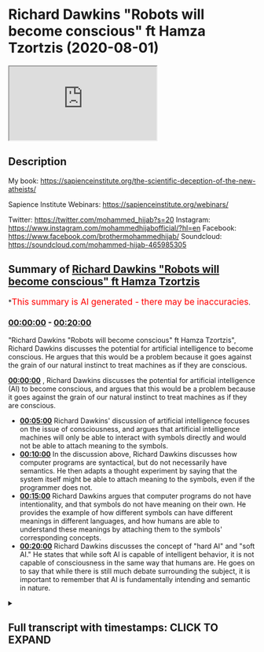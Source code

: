 # Richard Dawkins "Robots will become conscious" ft Hamza Tzortzis (2020-08-01)

<iframe loading='lazy' src='https://www.youtube.com/embed/aUm0o0Cu5qg'></iframe>

## Description

My book: https://sapienceinstitute.org/the-scientific-deception-of-the-new-atheists/

Sapience Institute Webinars: https://sapienceinstitute.org/webinars/

Twitter: https://twitter.com/mohammed_hijab?s=20
Instagram: https://www.instagram.com/mohammedhijabofficial/?hl=en
Facebook: https://www.facebook.com/brothermohammedhijab/
Soundcloud: https://soundcloud.com/mohammed-hijab-465985305

## Summary of [Richard Dawkins "Robots will become conscious" ft Hamza Tzortzis](https://www.youtube.com/watch?v=aUm0o0Cu5qg)


*<span style="color:red; font-size:125%">This summary is AI generated - there may be inaccuracies</span>.

### [00:00:00](https://www.youtube.com/watch?v=aUm0o0Cu5qg&t=0) - [00:20:00](https://www.youtube.com/watch?v=aUm0o0Cu5qg&t=1200)

"Richard Dawkins "Robots will become conscious" ft Hamza Tzortzis", Richard Dawkins discusses the potential for artificial intelligence to become conscious. He argues that this would be a problem because it goes against the grain of our natural instinct to treat machines as if they are conscious.

**[00:00:00](https://www.youtube.com/watch?v=aUm0o0Cu5qg&t=0)** , Richard Dawkins discusses the potential for artificial intelligence (AI) to become conscious, and argues that this would be a problem because it goes against the grain of our natural instinct to treat machines as if they are conscious.
* **[00:05:00](https://www.youtube.com/watch?v=aUm0o0Cu5qg&t=300)** Richard Dawkins' discussion of artificial intelligence focuses on the issue of consciousness, and argues that artificial intelligence machines will only be able to interact with symbols directly and would not be able to attach meaning to the symbols.
* **[00:10:00](https://www.youtube.com/watch?v=aUm0o0Cu5qg&t=600)** In the discussion above, Richard Dawkins discusses how computer programs are syntactical, but do not necessarily have semantics. He then adapts a thought experiment by saying that the system itself might be able to attach meaning to the symbols, even if the programmer does not.
* **[00:15:00](https://www.youtube.com/watch?v=aUm0o0Cu5qg&t=900)**  Richard Dawkins argues that computer programs do not have intentionality, and that symbols do not have meaning on their own. He provides the example of how different symbols can have different meanings in different languages, and how humans are able to understand these meanings by attaching them to the symbols' corresponding concepts.
* **[00:20:00](https://www.youtube.com/watch?v=aUm0o0Cu5qg&t=1200)**  Richard Dawkins discusses the concept of "hard AI" and "soft AI." He states that while soft AI is capable of intelligent behavior, it is not capable of consciousness in the same way that humans are. He goes on to say that while there is still much debate surrounding the subject, it is important to remember that AI is fundamentally intending and semantic in nature.

<details><summary><h2>Full transcript with timestamps: CLICK TO EXPAND</h2></summary>

[0:00:00](https://youtu.be/aUm0o0Cu5qg?t=0) [Music]  
[0:00:08](https://youtu.be/aUm0o0Cu5qg?t=8) how are you guys doing  
[0:00:09](https://youtu.be/aUm0o0Cu5qg?t=9) i'm joined with the esteem  
[0:00:11](https://youtu.be/aUm0o0Cu5qg?t=11) [Laughter]  
[0:00:13](https://youtu.be/aUm0o0Cu5qg?t=13) with the real man with the champ  
[0:00:17](https://youtu.be/aUm0o0Cu5qg?t=17) with the heavyweight champion  
[0:00:23](https://youtu.be/aUm0o0Cu5qg?t=23) what are you talking about yeah too much  
[0:00:25](https://youtu.be/aUm0o0Cu5qg?t=25) tea  
[0:00:26](https://youtu.be/aUm0o0Cu5qg?t=26) too much chili yeah yeah yeah but he  
[0:00:28](https://youtu.be/aUm0o0Cu5qg?t=28) couldn't be here today  
[0:00:31](https://youtu.be/aUm0o0Cu5qg?t=31) [Laughter]  
[0:00:35](https://youtu.be/aUm0o0Cu5qg?t=35) how are you joking man  
[0:00:38](https://youtu.be/aUm0o0Cu5qg?t=38) how are you doing okay well good good to  
[0:00:39](https://youtu.be/aUm0o0Cu5qg?t=39) hear from you good to see you  
[0:00:41](https://youtu.be/aUm0o0Cu5qg?t=41) well we're coming back to the new  
[0:00:42](https://youtu.be/aUm0o0Cu5qg?t=42) atheists you delivered to one of them  
[0:00:44](https://youtu.be/aUm0o0Cu5qg?t=44) maybe seven years ago  
[0:00:46](https://youtu.be/aUm0o0Cu5qg?t=46) um a pretty good spanking  
[0:00:49](https://youtu.be/aUm0o0Cu5qg?t=49) [Laughter]  
[0:00:51](https://youtu.be/aUm0o0Cu5qg?t=51) yeah leo what's his name again leon  
[0:00:53](https://youtu.be/aUm0o0Cu5qg?t=53) krauss what's his first name  
[0:00:55](https://youtu.be/aUm0o0Cu5qg?t=55) i forget lawrence krauss  
[0:00:59](https://youtu.be/aUm0o0Cu5qg?t=59) how do you feel about that debate  
[0:01:03](https://youtu.be/aUm0o0Cu5qg?t=63) you know  
[0:01:04](https://youtu.be/aUm0o0Cu5qg?t=64) [Laughter]  
[0:01:08](https://youtu.be/aUm0o0Cu5qg?t=68) it was good given the circumstances and  
[0:01:11](https://youtu.be/aUm0o0Cu5qg?t=71) my learning at that time  
[0:01:13](https://youtu.be/aUm0o0Cu5qg?t=73) given the circumstances and the learning  
[0:01:16](https://youtu.be/aUm0o0Cu5qg?t=76) my pathway of development at that time  
[0:01:20](https://youtu.be/aUm0o0Cu5qg?t=80) obviously there's many things i think i  
[0:01:22](https://youtu.be/aUm0o0Cu5qg?t=82) could have said that was  
[0:01:25](https://youtu.be/aUm0o0Cu5qg?t=85) more articulate it was better  
[0:01:28](https://youtu.be/aUm0o0Cu5qg?t=88) in terms of the way the audience would  
[0:01:29](https://youtu.be/aUm0o0Cu5qg?t=89) understand it and to  
[0:01:31](https://youtu.be/aUm0o0Cu5qg?t=91) really portray that islam is true and  
[0:01:34](https://youtu.be/aUm0o0Cu5qg?t=94) that atheism is false  
[0:01:36](https://youtu.be/aUm0o0Cu5qg?t=96) but generally speaking i think it was a  
[0:01:37](https://youtu.be/aUm0o0Cu5qg?t=97) very very positive debate  
[0:01:40](https://youtu.be/aUm0o0Cu5qg?t=100) on on balance but i'm going to do a  
[0:01:42](https://youtu.be/aUm0o0Cu5qg?t=102) video in sha allah with  
[0:01:44](https://youtu.be/aUm0o0Cu5qg?t=104) our beloved brother zeshan smile to  
[0:01:47](https://youtu.be/aUm0o0Cu5qg?t=107) jannah on  
[0:01:48](https://youtu.be/aUm0o0Cu5qg?t=108) seven years on from the debate and we're  
[0:01:51](https://youtu.be/aUm0o0Cu5qg?t=111) gonna  
[0:01:52](https://youtu.be/aUm0o0Cu5qg?t=112) do a bit of an assessment and analysis  
[0:01:53](https://youtu.be/aUm0o0Cu5qg?t=113) of it i think that probably was the most  
[0:01:55](https://youtu.be/aUm0o0Cu5qg?t=115) uh popular atheist muslim debate in the  
[0:01:58](https://youtu.be/aUm0o0Cu5qg?t=118) last  
[0:01:59](https://youtu.be/aUm0o0Cu5qg?t=119) 30 50 years that i know i think it still  
[0:02:01](https://youtu.be/aUm0o0Cu5qg?t=121) is from a numbers point of view  
[0:02:03](https://youtu.be/aUm0o0Cu5qg?t=123) oh there's no doubt about that so it  
[0:02:04](https://youtu.be/aUm0o0Cu5qg?t=124) would be good to get your insight on  
[0:02:05](https://youtu.be/aUm0o0Cu5qg?t=125) that absolutely but talking about famous  
[0:02:07](https://youtu.be/aUm0o0Cu5qg?t=127) atheists  
[0:02:08](https://youtu.be/aUm0o0Cu5qg?t=128) we wanted to speak about something that  
[0:02:10](https://youtu.be/aUm0o0Cu5qg?t=130) richard dawkins has been coming out  
[0:02:12](https://youtu.be/aUm0o0Cu5qg?t=132) with his dear tai that he comes out with  
[0:02:14](https://youtu.be/aUm0o0Cu5qg?t=134) you know he's got a title  
[0:02:17](https://youtu.be/aUm0o0Cu5qg?t=137) um and speaking about which is ai  
[0:02:19](https://youtu.be/aUm0o0Cu5qg?t=139) artificial intelligence let's just watch  
[0:02:21](https://youtu.be/aUm0o0Cu5qg?t=141) quickly some of the stuff that he said  
[0:02:22](https://youtu.be/aUm0o0Cu5qg?t=142) about  
[0:02:23](https://youtu.be/aUm0o0Cu5qg?t=143) a.i and giving ai robots  
[0:02:26](https://youtu.be/aUm0o0Cu5qg?t=146) rights and then we can comment on that  
[0:02:29](https://youtu.be/aUm0o0Cu5qg?t=149) we reach a profound philosophical  
[0:02:32](https://youtu.be/aUm0o0Cu5qg?t=152) difficulty  
[0:02:34](https://youtu.be/aUm0o0Cu5qg?t=154) i am a philosophical naturalist uh i am  
[0:02:37](https://youtu.be/aUm0o0Cu5qg?t=157) committed to the view  
[0:02:39](https://youtu.be/aUm0o0Cu5qg?t=159) that there is nothing in our brains that  
[0:02:42](https://youtu.be/aUm0o0Cu5qg?t=162) violates the laws of physics there's  
[0:02:43](https://youtu.be/aUm0o0Cu5qg?t=163) nothing that could not in principle  
[0:02:46](https://youtu.be/aUm0o0Cu5qg?t=166) be reproduced in technology it hasn't  
[0:02:49](https://youtu.be/aUm0o0Cu5qg?t=169) been done yet we're probably quite a  
[0:02:50](https://youtu.be/aUm0o0Cu5qg?t=170) long way away from it  
[0:02:52](https://youtu.be/aUm0o0Cu5qg?t=172) but i see no reason why in future we  
[0:02:54](https://youtu.be/aUm0o0Cu5qg?t=174) shouldn't reach the point  
[0:02:55](https://youtu.be/aUm0o0Cu5qg?t=175) where a a human-made robot  
[0:02:59](https://youtu.be/aUm0o0Cu5qg?t=179) is capable of consciousness  
[0:03:02](https://youtu.be/aUm0o0Cu5qg?t=182) and of feeling pain this is profoundly  
[0:03:05](https://youtu.be/aUm0o0Cu5qg?t=185) disturbing because it kind of goes  
[0:03:06](https://youtu.be/aUm0o0Cu5qg?t=186) against the grain to think that uh  
[0:03:08](https://youtu.be/aUm0o0Cu5qg?t=188) that a machine made of metal and  
[0:03:11](https://youtu.be/aUm0o0Cu5qg?t=191) and silicon chips um could feel pain but  
[0:03:15](https://youtu.be/aUm0o0Cu5qg?t=195) i  
[0:03:15](https://youtu.be/aUm0o0Cu5qg?t=195) i don't see why they would not and so  
[0:03:18](https://youtu.be/aUm0o0Cu5qg?t=198) that this  
[0:03:19](https://youtu.be/aUm0o0Cu5qg?t=199) moral consideration of how to treat  
[0:03:22](https://youtu.be/aUm0o0Cu5qg?t=202) artificially artificially intelligent  
[0:03:24](https://youtu.be/aUm0o0Cu5qg?t=204) robots  
[0:03:25](https://youtu.be/aUm0o0Cu5qg?t=205) will arise in the future and it's a  
[0:03:28](https://youtu.be/aUm0o0Cu5qg?t=208) problem which  
[0:03:29](https://youtu.be/aUm0o0Cu5qg?t=209) philosophers and moral philosophers are  
[0:03:31](https://youtu.be/aUm0o0Cu5qg?t=211) already talking about so as you can see  
[0:03:34](https://youtu.be/aUm0o0Cu5qg?t=214) he obviously thinks that on his  
[0:03:36](https://youtu.be/aUm0o0Cu5qg?t=216) worldview materialism  
[0:03:39](https://youtu.be/aUm0o0Cu5qg?t=219) that philosophical philosophical  
[0:03:41](https://youtu.be/aUm0o0Cu5qg?t=221) naturalism that he thinks that  
[0:03:43](https://youtu.be/aUm0o0Cu5qg?t=223) um robots or ai can have conscious  
[0:03:47](https://youtu.be/aUm0o0Cu5qg?t=227) consciousness yes uh and that because of  
[0:03:50](https://youtu.be/aUm0o0Cu5qg?t=230) this  
[0:03:50](https://youtu.be/aUm0o0Cu5qg?t=230) they should be given rights what is your  
[0:03:52](https://youtu.be/aUm0o0Cu5qg?t=232) response to that  
[0:03:54](https://youtu.be/aUm0o0Cu5qg?t=234) well i don't want to go into the whole  
[0:03:56](https://youtu.be/aUm0o0Cu5qg?t=236) rights and  
[0:03:57](https://youtu.be/aUm0o0Cu5qg?t=237) the whole morality stuff okay the reason  
[0:03:59](https://youtu.be/aUm0o0Cu5qg?t=239) being because that is  
[0:04:01](https://youtu.be/aUm0o0Cu5qg?t=241) dependent on your understanding of ai  
[0:04:04](https://youtu.be/aUm0o0Cu5qg?t=244) being conscious  
[0:04:05](https://youtu.be/aUm0o0Cu5qg?t=245) and what do you mean by a.i being  
[0:04:07](https://youtu.be/aUm0o0Cu5qg?t=247) conscious yes and that's why i have my  
[0:04:08](https://youtu.be/aUm0o0Cu5qg?t=248) phone out it was not to be rude because  
[0:04:09](https://youtu.be/aUm0o0Cu5qg?t=249) i have notes on this yeah  
[0:04:12](https://youtu.be/aUm0o0Cu5qg?t=252) the first thing we need to address i  
[0:04:13](https://youtu.be/aUm0o0Cu5qg?t=253) think is richard dawkins says that he's  
[0:04:16](https://youtu.be/aUm0o0Cu5qg?t=256) a philosophical naturalist  
[0:04:17](https://youtu.be/aUm0o0Cu5qg?t=257) now i find that very interesting bro  
[0:04:19](https://youtu.be/aUm0o0Cu5qg?t=259) because  
[0:04:20](https://youtu.be/aUm0o0Cu5qg?t=260) philosophical naturalism is not really  
[0:04:23](https://youtu.be/aUm0o0Cu5qg?t=263) scientific per se and he comes across as  
[0:04:25](https://youtu.be/aUm0o0Cu5qg?t=265) someone who promotes some kind of public  
[0:04:27](https://youtu.be/aUm0o0Cu5qg?t=267) scientism right  
[0:04:29](https://youtu.be/aUm0o0Cu5qg?t=269) that science is the only way to render  
[0:04:33](https://youtu.be/aUm0o0Cu5qg?t=273) the truth about the world in reality  
[0:04:34](https://youtu.be/aUm0o0Cu5qg?t=274) okay maybe that's a hard form of  
[0:04:36](https://youtu.be/aUm0o0Cu5qg?t=276) scientism let's make it a bit more  
[0:04:37](https://youtu.be/aUm0o0Cu5qg?t=277) softer  
[0:04:38](https://youtu.be/aUm0o0Cu5qg?t=278) maybe he says science is one of the best  
[0:04:41](https://youtu.be/aUm0o0Cu5qg?t=281) ways to render the truth about the word  
[0:04:42](https://youtu.be/aUm0o0Cu5qg?t=282) in reality  
[0:04:45](https://youtu.be/aUm0o0Cu5qg?t=285) however philosophical naturalism is more  
[0:04:47](https://youtu.be/aUm0o0Cu5qg?t=287) of a philosophy  
[0:04:49](https://youtu.be/aUm0o0Cu5qg?t=289) rather than anything scientific so he  
[0:04:52](https://youtu.be/aUm0o0Cu5qg?t=292) says he's a philosophical naturalist  
[0:04:53](https://youtu.be/aUm0o0Cu5qg?t=293) what does that mean  
[0:04:55](https://youtu.be/aUm0o0Cu5qg?t=295) that means that there is no divine there  
[0:04:57](https://youtu.be/aUm0o0Cu5qg?t=297) is no supernatural  
[0:04:58](https://youtu.be/aUm0o0Cu5qg?t=298) everything can be explained by physical  
[0:05:01](https://youtu.be/aUm0o0Cu5qg?t=301) processes or reduced to physical things  
[0:05:02](https://youtu.be/aUm0o0Cu5qg?t=302) in some way  
[0:05:04](https://youtu.be/aUm0o0Cu5qg?t=304) now that is very interesting because  
[0:05:05](https://youtu.be/aUm0o0Cu5qg?t=305) that's a faith  
[0:05:07](https://youtu.be/aUm0o0Cu5qg?t=307) remember he says i am committed to now  
[0:05:10](https://youtu.be/aUm0o0Cu5qg?t=310) the atheist the prominent atheist  
[0:05:12](https://youtu.be/aUm0o0Cu5qg?t=312) philosopher  
[0:05:13](https://youtu.be/aUm0o0Cu5qg?t=313) michael rules he says you know if you  
[0:05:15](https://youtu.be/aUm0o0Cu5qg?t=315) want a concession  
[0:05:16](https://youtu.be/aUm0o0Cu5qg?t=316) naturalism is is a faith because you  
[0:05:20](https://youtu.be/aUm0o0Cu5qg?t=320) have to believe it as a lens  
[0:05:22](https://youtu.be/aUm0o0Cu5qg?t=322) uh in order for you to see through in  
[0:05:26](https://youtu.be/aUm0o0Cu5qg?t=326) order to understand the world in reality  
[0:05:28](https://youtu.be/aUm0o0Cu5qg?t=328) so he already comes with the  
[0:05:29](https://youtu.be/aUm0o0Cu5qg?t=329) presupposition  
[0:05:31](https://youtu.be/aUm0o0Cu5qg?t=331) that there is no god he already comes  
[0:05:33](https://youtu.be/aUm0o0Cu5qg?t=333) with the presupposition  
[0:05:35](https://youtu.be/aUm0o0Cu5qg?t=335) that everything can be explained by  
[0:05:36](https://youtu.be/aUm0o0Cu5qg?t=336) physical processes  
[0:05:38](https://youtu.be/aUm0o0Cu5qg?t=338) he that's his starting point those are  
[0:05:41](https://youtu.be/aUm0o0Cu5qg?t=341) his lenses  
[0:05:42](https://youtu.be/aUm0o0Cu5qg?t=342) you know in which he sees through to  
[0:05:44](https://youtu.be/aUm0o0Cu5qg?t=344) understand reality  
[0:05:45](https://youtu.be/aUm0o0Cu5qg?t=345) so he's admitted something here this is  
[0:05:48](https://youtu.be/aUm0o0Cu5qg?t=348) my faith  
[0:05:49](https://youtu.be/aUm0o0Cu5qg?t=349) i'm a philosophical naturalist so  
[0:05:51](https://youtu.be/aUm0o0Cu5qg?t=351) therefore even though i know nothing  
[0:05:52](https://youtu.be/aUm0o0Cu5qg?t=352) about ai  
[0:05:54](https://youtu.be/aUm0o0Cu5qg?t=354) i'm going to assume that ai is going to  
[0:05:56](https://youtu.be/aUm0o0Cu5qg?t=356) be conscious and i'm going to assume  
[0:05:57](https://youtu.be/aUm0o0Cu5qg?t=357) that it must be given rights  
[0:05:59](https://youtu.be/aUm0o0Cu5qg?t=359) that is a really unnuanced ridiculous  
[0:06:02](https://youtu.be/aUm0o0Cu5qg?t=362) way of starting a  
[0:06:03](https://youtu.be/aUm0o0Cu5qg?t=363) a a a video about ai the discussion  
[0:06:06](https://youtu.be/aUm0o0Cu5qg?t=366) shouldn't presume philosophical  
[0:06:08](https://youtu.be/aUm0o0Cu5qg?t=368) naturalism to be true and when you watch  
[0:06:09](https://youtu.be/aUm0o0Cu5qg?t=369) the whole video  
[0:06:11](https://youtu.be/aUm0o0Cu5qg?t=371) you see that really they are presuming  
[0:06:13](https://youtu.be/aUm0o0Cu5qg?t=373) philosophical naturalism to be true  
[0:06:15](https://youtu.be/aUm0o0Cu5qg?t=375) and in the context of ai and  
[0:06:17](https://youtu.be/aUm0o0Cu5qg?t=377) consciousness they're presuming  
[0:06:19](https://youtu.be/aUm0o0Cu5qg?t=379) a physicalist understanding of  
[0:06:21](https://youtu.be/aUm0o0Cu5qg?t=381) consciousness  
[0:06:22](https://youtu.be/aUm0o0Cu5qg?t=382) which basically means that consciousness  
[0:06:25](https://youtu.be/aUm0o0Cu5qg?t=385) can be reduced to or is identical in  
[0:06:27](https://youtu.be/aUm0o0Cu5qg?t=387) some way  
[0:06:28](https://youtu.be/aUm0o0Cu5qg?t=388) to physical processes so how do you  
[0:06:30](https://youtu.be/aUm0o0Cu5qg?t=390) define consciousness and  
[0:06:32](https://youtu.be/aUm0o0Cu5qg?t=392) what needs to be in place for  
[0:06:33](https://youtu.be/aUm0o0Cu5qg?t=393) consciousness to work oh my god  
[0:06:36](https://youtu.be/aUm0o0Cu5qg?t=396) because i think we need to for you know  
[0:06:38](https://youtu.be/aUm0o0Cu5qg?t=398) cover this ground  
[0:06:39](https://youtu.be/aUm0o0Cu5qg?t=399) okay this is a big question but let's  
[0:06:42](https://youtu.be/aUm0o0Cu5qg?t=402) apply it to the ai scenario  
[0:06:44](https://youtu.be/aUm0o0Cu5qg?t=404) so i think what they're trying to say is  
[0:06:45](https://youtu.be/aUm0o0Cu5qg?t=405) that  
[0:06:47](https://youtu.be/aUm0o0Cu5qg?t=407) ai machines or computer programs or  
[0:06:50](https://youtu.be/aUm0o0Cu5qg?t=410) robots whatever the case may be  
[0:06:52](https://youtu.be/aUm0o0Cu5qg?t=412) they are going to be indistinguishable  
[0:06:54](https://youtu.be/aUm0o0Cu5qg?t=414) to human beings in some way  
[0:06:56](https://youtu.be/aUm0o0Cu5qg?t=416) okay when it comes to consciousness when  
[0:06:59](https://youtu.be/aUm0o0Cu5qg?t=419) it comes to  
[0:07:00](https://youtu.be/aUm0o0Cu5qg?t=420) intelligence when it comes to  
[0:07:03](https://youtu.be/aUm0o0Cu5qg?t=423) interaction to the point where richard  
[0:07:05](https://youtu.be/aUm0o0Cu5qg?t=425) dawkins even says  
[0:07:07](https://youtu.be/aUm0o0Cu5qg?t=427) even concerning pain right and this is  
[0:07:10](https://youtu.be/aUm0o0Cu5qg?t=430) the point that we need to zoom in on  
[0:07:12](https://youtu.be/aUm0o0Cu5qg?t=432) we don't have a problem with certain  
[0:07:14](https://youtu.be/aUm0o0Cu5qg?t=434) aspects of consciousness such as  
[0:07:16](https://youtu.be/aUm0o0Cu5qg?t=436) thoughts or you know cognition  
[0:07:19](https://youtu.be/aUm0o0Cu5qg?t=439) or intelligence right because these are  
[0:07:22](https://youtu.be/aUm0o0Cu5qg?t=442) these are connected to consciousness as  
[0:07:24](https://youtu.be/aUm0o0Cu5qg?t=444) well  
[0:07:24](https://youtu.be/aUm0o0Cu5qg?t=444) what we're talking about here is that  
[0:07:27](https://youtu.be/aUm0o0Cu5qg?t=447) can artificial intelligent  
[0:07:29](https://youtu.be/aUm0o0Cu5qg?t=449) machines can they have  
[0:07:32](https://youtu.be/aUm0o0Cu5qg?t=452) inner subjective conscious states  
[0:07:36](https://youtu.be/aUm0o0Cu5qg?t=456) can they have something called  
[0:07:39](https://youtu.be/aUm0o0Cu5qg?t=459) intentionality  
[0:07:40](https://youtu.be/aUm0o0Cu5qg?t=460) okay which is now this is quite broad in  
[0:07:42](https://youtu.be/aUm0o0Cu5qg?t=462) the philosophy of the mind but generally  
[0:07:44](https://youtu.be/aUm0o0Cu5qg?t=464) speaking intentionality means and is  
[0:07:46](https://youtu.be/aUm0o0Cu5qg?t=466) connected to meaning  
[0:07:47](https://youtu.be/aUm0o0Cu5qg?t=467) it means that your  
[0:07:50](https://youtu.be/aUm0o0Cu5qg?t=470) reasoning is about or of something else  
[0:07:54](https://youtu.be/aUm0o0Cu5qg?t=474) okay so say i am reasoning say i'm  
[0:07:57](https://youtu.be/aUm0o0Cu5qg?t=477) reasoning about  
[0:07:58](https://youtu.be/aUm0o0Cu5qg?t=478) muhammad hijab i'm talking about  
[0:08:00](https://youtu.be/aUm0o0Cu5qg?t=480) muhammad hijab and i'm reasoning  
[0:08:02](https://youtu.be/aUm0o0Cu5qg?t=482) reasoning about you i know that i'm  
[0:08:05](https://youtu.be/aUm0o0Cu5qg?t=485) reasoning about something other than  
[0:08:08](https://youtu.be/aUm0o0Cu5qg?t=488) myself and other than the just the  
[0:08:11](https://youtu.be/aUm0o0Cu5qg?t=491) the the sounds and the words that i'm  
[0:08:13](https://youtu.be/aUm0o0Cu5qg?t=493) using it is  
[0:08:14](https://youtu.be/aUm0o0Cu5qg?t=494) of and about something external to me  
[0:08:19](https://youtu.be/aUm0o0Cu5qg?t=499) now we can safely say that robots or am  
[0:08:22](https://youtu.be/aUm0o0Cu5qg?t=502) machines don't have an ability to do  
[0:08:24](https://youtu.be/aUm0o0Cu5qg?t=504) that  
[0:08:24](https://youtu.be/aUm0o0Cu5qg?t=504) because really robots and machines about  
[0:08:28](https://youtu.be/aUm0o0Cu5qg?t=508) just rearranging of symbols right the  
[0:08:30](https://youtu.be/aUm0o0Cu5qg?t=510) symbols  
[0:08:31](https://youtu.be/aUm0o0Cu5qg?t=511) don't know that those symbols are about  
[0:08:34](https://youtu.be/aUm0o0Cu5qg?t=514) or of something external to the symbol  
[0:08:36](https://youtu.be/aUm0o0Cu5qg?t=516) itself  
[0:08:37](https://youtu.be/aUm0o0Cu5qg?t=517) right because fundamentally computer  
[0:08:38](https://youtu.be/aUm0o0Cu5qg?t=518) programs are based on zeros and ones  
[0:08:40](https://youtu.be/aUm0o0Cu5qg?t=520) right  
[0:08:41](https://youtu.be/aUm0o0Cu5qg?t=521) fundamentally so do the zeros and ones  
[0:08:44](https://youtu.be/aUm0o0Cu5qg?t=524) do they know  
[0:08:45](https://youtu.be/aUm0o0Cu5qg?t=525) that they are addressing an entity a  
[0:08:48](https://youtu.be/aUm0o0Cu5qg?t=528) conscious sentient entity called  
[0:08:49](https://youtu.be/aUm0o0Cu5qg?t=529) muhammad hijab  
[0:08:51](https://youtu.be/aUm0o0Cu5qg?t=531) do so do they have intentionality no  
[0:08:54](https://youtu.be/aUm0o0Cu5qg?t=534) it's just zeros and ones and this is  
[0:08:55](https://youtu.be/aUm0o0Cu5qg?t=535) arrangement of zeros and ones  
[0:08:56](https://youtu.be/aUm0o0Cu5qg?t=536) the zeros and ones are not of and about  
[0:09:01](https://youtu.be/aUm0o0Cu5qg?t=541) muhammad hijab or rather the zeros and  
[0:09:03](https://youtu.be/aUm0o0Cu5qg?t=543) ones don't know  
[0:09:05](https://youtu.be/aUm0o0Cu5qg?t=545) they are referring to something called  
[0:09:07](https://youtu.be/aUm0o0Cu5qg?t=547) muhammad hijab that's external to them  
[0:09:09](https://youtu.be/aUm0o0Cu5qg?t=549) right so this is  
[0:09:10](https://youtu.be/aUm0o0Cu5qg?t=550) generally speaking uh intentionality and  
[0:09:13](https://youtu.be/aUm0o0Cu5qg?t=553) it relates to meaning and that's a  
[0:09:14](https://youtu.be/aUm0o0Cu5qg?t=554) really good point that is a good point  
[0:09:15](https://youtu.be/aUm0o0Cu5qg?t=555) but the thing is it's  
[0:09:16](https://youtu.be/aUm0o0Cu5qg?t=556) very vast and there's a lot of  
[0:09:17](https://youtu.be/aUm0o0Cu5qg?t=557) discussions oh that's a good way of  
[0:09:19](https://youtu.be/aUm0o0Cu5qg?t=559) putting it because you're saying that  
[0:09:21](https://youtu.be/aUm0o0Cu5qg?t=561) robots will only be able to interact  
[0:09:23](https://youtu.be/aUm0o0Cu5qg?t=563) with  
[0:09:25](https://youtu.be/aUm0o0Cu5qg?t=565) symbols directly but wouldn't know  
[0:09:27](https://youtu.be/aUm0o0Cu5qg?t=567) wouldn't be able to give meaning to  
[0:09:28](https://youtu.be/aUm0o0Cu5qg?t=568) those symbols  
[0:09:29](https://youtu.be/aUm0o0Cu5qg?t=569) good so this is the point here so  
[0:09:30](https://youtu.be/aUm0o0Cu5qg?t=570) computer systems just manipulate  
[0:09:33](https://youtu.be/aUm0o0Cu5qg?t=573) symbols they can't attach meaning to the  
[0:09:35](https://youtu.be/aUm0o0Cu5qg?t=575) symbol so this is  
[0:09:36](https://youtu.be/aUm0o0Cu5qg?t=576) syntax and semantics so let me give an  
[0:09:39](https://youtu.be/aUm0o0Cu5qg?t=579) example  
[0:09:40](https://youtu.be/aUm0o0Cu5qg?t=580) um the difference between syntax and  
[0:09:41](https://youtu.be/aUm0o0Cu5qg?t=581) semantics so we have here three  
[0:09:42](https://youtu.be/aUm0o0Cu5qg?t=582) sentences right  
[0:09:44](https://youtu.be/aUm0o0Cu5qg?t=584) yeah one in greek one in english  
[0:09:47](https://youtu.be/aUm0o0Cu5qg?t=587) and let's do one in turkish right so  
[0:09:49](https://youtu.be/aUm0o0Cu5qg?t=589) it's i love you  
[0:09:51](https://youtu.be/aUm0o0Cu5qg?t=591) all right which is greek i love you and  
[0:09:54](https://youtu.be/aUm0o0Cu5qg?t=594) you have  
[0:09:55](https://youtu.be/aUm0o0Cu5qg?t=595) seni seville which is i love you in  
[0:09:57](https://youtu.be/aUm0o0Cu5qg?t=597) turkish now as you can see the three  
[0:09:59](https://youtu.be/aUm0o0Cu5qg?t=599) sentences have the same  
[0:10:00](https://youtu.be/aUm0o0Cu5qg?t=600) semantics they have the same meaning but  
[0:10:03](https://youtu.be/aUm0o0Cu5qg?t=603) they have different symbols  
[0:10:05](https://youtu.be/aUm0o0Cu5qg?t=605) so what do we learn from this well take  
[0:10:06](https://youtu.be/aUm0o0Cu5qg?t=606) this if i were to give you  
[0:10:08](https://youtu.be/aUm0o0Cu5qg?t=608) all of the symbols of greek and teach  
[0:10:11](https://youtu.be/aUm0o0Cu5qg?t=611) you how to arrange them  
[0:10:12](https://youtu.be/aUm0o0Cu5qg?t=612) in the correct way with the right spaces  
[0:10:15](https://youtu.be/aUm0o0Cu5qg?t=615) right in the right  
[0:10:16](https://youtu.be/aUm0o0Cu5qg?t=616) kind of grammatical formula whatever the  
[0:10:18](https://youtu.be/aUm0o0Cu5qg?t=618) case may be  
[0:10:19](https://youtu.be/aUm0o0Cu5qg?t=619) by virtue of you doing that would you  
[0:10:21](https://youtu.be/aUm0o0Cu5qg?t=621) know the meaning no  
[0:10:22](https://youtu.be/aUm0o0Cu5qg?t=622) exactly so that shows there's a  
[0:10:24](https://youtu.be/aUm0o0Cu5qg?t=624) difference between just  
[0:10:26](https://youtu.be/aUm0o0Cu5qg?t=626) merely rearranging symbols and  
[0:10:28](https://youtu.be/aUm0o0Cu5qg?t=628) understanding the meaning connected to  
[0:10:30](https://youtu.be/aUm0o0Cu5qg?t=630) the symbols and attaching meaning to the  
[0:10:31](https://youtu.be/aUm0o0Cu5qg?t=631) symbols right  
[0:10:33](https://youtu.be/aUm0o0Cu5qg?t=633) so there's an interesting argument that  
[0:10:34](https://youtu.be/aUm0o0Cu5qg?t=634) i think uh john professor john cell he  
[0:10:37](https://youtu.be/aUm0o0Cu5qg?t=637) developed and i've adapted it here  
[0:10:39](https://youtu.be/aUm0o0Cu5qg?t=639) is number one computer programs are  
[0:10:41](https://youtu.be/aUm0o0Cu5qg?t=641) syntactical  
[0:10:42](https://youtu.be/aUm0o0Cu5qg?t=642) so they're based on syntax number two  
[0:10:45](https://youtu.be/aUm0o0Cu5qg?t=645) minds have semantics  
[0:10:47](https://youtu.be/aUm0o0Cu5qg?t=647) number three syntax by itself is neither  
[0:10:50](https://youtu.be/aUm0o0Cu5qg?t=650) sufficient nor constitutive  
[0:10:52](https://youtu.be/aUm0o0Cu5qg?t=652) for semantics four therefore computer  
[0:10:55](https://youtu.be/aUm0o0Cu5qg?t=655) programs by themselves  
[0:10:57](https://youtu.be/aUm0o0Cu5qg?t=657) are not minds for example just imagine  
[0:11:00](https://youtu.be/aUm0o0Cu5qg?t=660) an avalanche bro  
[0:11:01](https://youtu.be/aUm0o0Cu5qg?t=661) there's an avalanche in some famous  
[0:11:03](https://youtu.be/aUm0o0Cu5qg?t=663) mountains say in the alps in france  
[0:11:05](https://youtu.be/aUm0o0Cu5qg?t=665) right  
[0:11:06](https://youtu.be/aUm0o0Cu5qg?t=666) and the avalanche when it basically  
[0:11:09](https://youtu.be/aUm0o0Cu5qg?t=669) creates its mess all of a sudden you see  
[0:11:11](https://youtu.be/aUm0o0Cu5qg?t=671) rocks  
[0:11:12](https://youtu.be/aUm0o0Cu5qg?t=672) that are arranged and it says you know  
[0:11:15](https://youtu.be/aUm0o0Cu5qg?t=675) my name is muhammad hijab  
[0:11:17](https://youtu.be/aUm0o0Cu5qg?t=677) and i'm over six foot five and i love  
[0:11:20](https://youtu.be/aUm0o0Cu5qg?t=680) wrestling  
[0:11:20](https://youtu.be/aUm0o0Cu5qg?t=680) and i'm a debater right so  
[0:11:24](https://youtu.be/aUm0o0Cu5qg?t=684) now the mere arrangement of those  
[0:11:27](https://youtu.be/aUm0o0Cu5qg?t=687) symbols right  
[0:11:28](https://youtu.be/aUm0o0Cu5qg?t=688) so the mer arrangement of those symbols  
[0:11:31](https://youtu.be/aUm0o0Cu5qg?t=691) does the avalanche  
[0:11:32](https://youtu.be/aUm0o0Cu5qg?t=692) know the meaning no exactly  
[0:11:35](https://youtu.be/aUm0o0Cu5qg?t=695) so the main arrangement of the symbols  
[0:11:37](https://youtu.be/aUm0o0Cu5qg?t=697) itself doesn't give rise to the meaning  
[0:11:40](https://youtu.be/aUm0o0Cu5qg?t=700) so if an if if a c right if if the tide  
[0:11:43](https://youtu.be/aUm0o0Cu5qg?t=703) was coming in and out and as a result of  
[0:11:45](https://youtu.be/aUm0o0Cu5qg?t=705) the tide moving  
[0:11:46](https://youtu.be/aUm0o0Cu5qg?t=706) uh you see an arrangement of sand that  
[0:11:48](https://youtu.be/aUm0o0Cu5qg?t=708) says i love my mother i love my parents  
[0:11:51](https://youtu.be/aUm0o0Cu5qg?t=711) does the sea know the meaning of those  
[0:11:53](https://youtu.be/aUm0o0Cu5qg?t=713) symbols  
[0:11:54](https://youtu.be/aUm0o0Cu5qg?t=714) no so the mere arrangement of those  
[0:11:56](https://youtu.be/aUm0o0Cu5qg?t=716) symbols in a particular way  
[0:11:58](https://youtu.be/aUm0o0Cu5qg?t=718) doesn't necessarily give rise to meaning  
[0:12:00](https://youtu.be/aUm0o0Cu5qg?t=720) because the c doesn't know how to attach  
[0:12:02](https://youtu.be/aUm0o0Cu5qg?t=722) meaning to the symbols and the avalanche  
[0:12:04](https://youtu.be/aUm0o0Cu5qg?t=724) doesn't know how to attach meaning  
[0:12:05](https://youtu.be/aUm0o0Cu5qg?t=725) to the arrangement of rocks that for us  
[0:12:07](https://youtu.be/aUm0o0Cu5qg?t=727) has meaning right  
[0:12:09](https://youtu.be/aUm0o0Cu5qg?t=729) does that make sense um okay so this is  
[0:12:11](https://youtu.be/aUm0o0Cu5qg?t=731) good  
[0:12:12](https://youtu.be/aUm0o0Cu5qg?t=732) so you can't ever prove that do you  
[0:12:13](https://youtu.be/aUm0o0Cu5qg?t=733) think there's ever a chance no sorry so  
[0:12:15](https://youtu.be/aUm0o0Cu5qg?t=735) here's the point the point is  
[0:12:16](https://youtu.be/aUm0o0Cu5qg?t=736) ai machines yeah they're just complex  
[0:12:18](https://youtu.be/aUm0o0Cu5qg?t=738) syntactical arrangements  
[0:12:20](https://youtu.be/aUm0o0Cu5qg?t=740) they can never you're saying that it's  
[0:12:21](https://youtu.be/aUm0o0Cu5qg?t=741) not possible for them to they can't  
[0:12:23](https://youtu.be/aUm0o0Cu5qg?t=743) attach me to  
[0:12:24](https://youtu.be/aUm0o0Cu5qg?t=744) the symbols yeah why not  
[0:12:27](https://youtu.be/aUm0o0Cu5qg?t=747) because of what we just discussed so for  
[0:12:29](https://youtu.be/aUm0o0Cu5qg?t=749) example if an avalanche were to come and  
[0:12:32](https://youtu.be/aUm0o0Cu5qg?t=752) somehow arrange a bunch of symbols that  
[0:12:35](https://youtu.be/aUm0o0Cu5qg?t=755) says  
[0:12:35](https://youtu.be/aUm0o0Cu5qg?t=755) i love smile to jannah it's the best  
[0:12:37](https://youtu.be/aUm0o0Cu5qg?t=757) channel in the world please subscribe  
[0:12:38](https://youtu.be/aUm0o0Cu5qg?t=758) now  
[0:12:39](https://youtu.be/aUm0o0Cu5qg?t=759) yeah right it doesn't know the meaning  
[0:12:41](https://youtu.be/aUm0o0Cu5qg?t=761) of that that's meaningless anyway  
[0:12:46](https://youtu.be/aUm0o0Cu5qg?t=766) but do you see my point yeah so let's  
[0:12:49](https://youtu.be/aUm0o0Cu5qg?t=769) break this down further so your question  
[0:12:51](https://youtu.be/aUm0o0Cu5qg?t=771) really has opened the door to professor  
[0:12:54](https://youtu.be/aUm0o0Cu5qg?t=774) john cell's  
[0:12:55](https://youtu.be/aUm0o0Cu5qg?t=775) famous chinese room experiment you ready  
[0:12:56](https://youtu.be/aUm0o0Cu5qg?t=776) for this experiment yeah okay heard of  
[0:12:57](https://youtu.be/aUm0o0Cu5qg?t=777) this before but just go for it again  
[0:12:59](https://youtu.be/aUm0o0Cu5qg?t=779) yeah so so say this is a room this this  
[0:13:02](https://youtu.be/aUm0o0Cu5qg?t=782) pillow  
[0:13:03](https://youtu.be/aUm0o0Cu5qg?t=783) right can you see this pillow sir  
[0:13:06](https://youtu.be/aUm0o0Cu5qg?t=786) this pillow is a room you are in this  
[0:13:08](https://youtu.be/aUm0o0Cu5qg?t=788) room hijab okay  
[0:13:09](https://youtu.be/aUm0o0Cu5qg?t=789) on the side you're inside you're inside  
[0:13:12](https://youtu.be/aUm0o0Cu5qg?t=792) yeah yeah you're right with that i'm  
[0:13:13](https://youtu.be/aUm0o0Cu5qg?t=793) okay good  
[0:13:14](https://youtu.be/aUm0o0Cu5qg?t=794) so you're in this pillow but it's a  
[0:13:17](https://youtu.be/aUm0o0Cu5qg?t=797) roman we call it the chinese room  
[0:13:19](https://youtu.be/aUm0o0Cu5qg?t=799) in this room there is a rule book but  
[0:13:21](https://youtu.be/aUm0o0Cu5qg?t=801) it's only in the english language  
[0:13:23](https://youtu.be/aUm0o0Cu5qg?t=803) i'm alright yeah and the rule book says  
[0:13:25](https://youtu.be/aUm0o0Cu5qg?t=805) when you see this chinese symbol  
[0:13:27](https://youtu.be/aUm0o0Cu5qg?t=807) and this chinese symbol then you  
[0:13:31](https://youtu.be/aUm0o0Cu5qg?t=811) give this chinese symbol you don't know  
[0:13:33](https://youtu.be/aUm0o0Cu5qg?t=813) what the symbols mean it's just giving  
[0:13:34](https://youtu.be/aUm0o0Cu5qg?t=814) you a  
[0:13:36](https://youtu.be/aUm0o0Cu5qg?t=816) symbolic representation right here are  
[0:13:38](https://youtu.be/aUm0o0Cu5qg?t=818) the chinese characters when you see this  
[0:13:39](https://youtu.be/aUm0o0Cu5qg?t=819) chinese character and this chinese  
[0:13:40](https://youtu.be/aUm0o0Cu5qg?t=820) character then  
[0:13:41](https://youtu.be/aUm0o0Cu5qg?t=821) give us or give outside of the room this  
[0:13:44](https://youtu.be/aUm0o0Cu5qg?t=824) chinese character yeah  
[0:13:45](https://youtu.be/aUm0o0Cu5qg?t=825) okay outside of the room are  
[0:13:48](https://youtu.be/aUm0o0Cu5qg?t=828) chinese speakers for example yeah and  
[0:13:51](https://youtu.be/aUm0o0Cu5qg?t=831) they give you questions okay this is an  
[0:13:53](https://youtu.be/aUm0o0Cu5qg?t=833) adapted version of the thought  
[0:13:54](https://youtu.be/aUm0o0Cu5qg?t=834) experiment but it still works  
[0:13:56](https://youtu.be/aUm0o0Cu5qg?t=836) they give you questions in chinese yeah  
[0:13:59](https://youtu.be/aUm0o0Cu5qg?t=839) so  
[0:13:59](https://youtu.be/aUm0o0Cu5qg?t=839) they don't know who you are but you take  
[0:14:02](https://youtu.be/aUm0o0Cu5qg?t=842) the questions in chinese and you read  
[0:14:04](https://youtu.be/aUm0o0Cu5qg?t=844) the english rule book  
[0:14:05](https://youtu.be/aUm0o0Cu5qg?t=845) and you say okay i've seen this chinese  
[0:14:06](https://youtu.be/aUm0o0Cu5qg?t=846) character i have no idea what it means  
[0:14:08](https://youtu.be/aUm0o0Cu5qg?t=848) but i've seen this chinese character and  
[0:14:10](https://youtu.be/aUm0o0Cu5qg?t=850) this chinese character and the rule book  
[0:14:12](https://youtu.be/aUm0o0Cu5qg?t=852) says i have to give this chinese  
[0:14:13](https://youtu.be/aUm0o0Cu5qg?t=853) character  
[0:14:14](https://youtu.be/aUm0o0Cu5qg?t=854) so you're giving all the right answers  
[0:14:16](https://youtu.be/aUm0o0Cu5qg?t=856) out so for the people outside of the  
[0:14:18](https://youtu.be/aUm0o0Cu5qg?t=858) room  
[0:14:19](https://youtu.be/aUm0o0Cu5qg?t=859) do they think you know chinese yes  
[0:14:21](https://youtu.be/aUm0o0Cu5qg?t=861) exactly  
[0:14:23](https://youtu.be/aUm0o0Cu5qg?t=863) but do you know chinese no exactly so  
[0:14:26](https://youtu.be/aUm0o0Cu5qg?t=866) this chinese room through experiment  
[0:14:27](https://youtu.be/aUm0o0Cu5qg?t=867) represents what happens to the ai  
[0:14:28](https://youtu.be/aUm0o0Cu5qg?t=868) machine  
[0:14:29](https://youtu.be/aUm0o0Cu5qg?t=869) they just have syntactical arrangement  
[0:14:32](https://youtu.be/aUm0o0Cu5qg?t=872) this is a manipulation of symbols  
[0:14:34](https://youtu.be/aUm0o0Cu5qg?t=874) not meaning now there is a response to  
[0:14:36](https://youtu.be/aUm0o0Cu5qg?t=876) this it's called the systems reply john  
[0:14:38](https://youtu.be/aUm0o0Cu5qg?t=878) cell  
[0:14:38](https://youtu.be/aUm0o0Cu5qg?t=878) calls it the systems reply some people  
[0:14:41](https://youtu.be/aUm0o0Cu5qg?t=881) say yeah you  
[0:14:42](https://youtu.be/aUm0o0Cu5qg?t=882) as muhammad hijab may not know the  
[0:14:43](https://youtu.be/aUm0o0Cu5qg?t=883) meaning but the system itself  
[0:14:46](https://youtu.be/aUm0o0Cu5qg?t=886) knows the meaning and john so replies  
[0:14:48](https://youtu.be/aUm0o0Cu5qg?t=888) and says well how can that be the case  
[0:14:50](https://youtu.be/aUm0o0Cu5qg?t=890) because there is no way of the system  
[0:14:51](https://youtu.be/aUm0o0Cu5qg?t=891) attaching meaning to the symbols in the  
[0:14:53](https://youtu.be/aUm0o0Cu5qg?t=893) first place  
[0:14:54](https://youtu.be/aUm0o0Cu5qg?t=894) yeah and you could even extend the  
[0:14:56](https://youtu.be/aUm0o0Cu5qg?t=896) thought experiment by saying that this  
[0:14:58](https://youtu.be/aUm0o0Cu5qg?t=898) whole system could just be in your brain  
[0:14:59](https://youtu.be/aUm0o0Cu5qg?t=899) mr muhammad hijab yeah  
[0:15:01](https://youtu.be/aUm0o0Cu5qg?t=901) you could know how to manipulate all the  
[0:15:04](https://youtu.be/aUm0o0Cu5qg?t=904) symbols  
[0:15:05](https://youtu.be/aUm0o0Cu5qg?t=905) and always give the right answer but  
[0:15:06](https://youtu.be/aUm0o0Cu5qg?t=906) does that mean you know the meaning  
[0:15:09](https://youtu.be/aUm0o0Cu5qg?t=909) of the language no you just know how to  
[0:15:12](https://youtu.be/aUm0o0Cu5qg?t=912) basically put different things together  
[0:15:13](https://youtu.be/aUm0o0Cu5qg?t=913) now for example i could teach you right  
[0:15:15](https://youtu.be/aUm0o0Cu5qg?t=915) now greek right so if someone says  
[0:15:19](https://youtu.be/aUm0o0Cu5qg?t=919) boss ise okay yeah boss is fine  
[0:15:38](https://youtu.be/aUm0o0Cu5qg?t=938) my  
[0:15:46](https://youtu.be/aUm0o0Cu5qg?t=946) [Laughter]  
[0:15:52](https://youtu.be/aUm0o0Cu5qg?t=952) there you go do you know what do you  
[0:15:53](https://youtu.be/aUm0o0Cu5qg?t=953) know what i'm saying yes yes  
[0:15:58](https://youtu.be/aUm0o0Cu5qg?t=958) you don't know what i'm saying yeah so  
[0:16:00](https://youtu.be/aUm0o0Cu5qg?t=960) you just said to me  
[0:16:02](https://youtu.be/aUm0o0Cu5qg?t=962) how are you i said i'm very good how did  
[0:16:03](https://youtu.be/aUm0o0Cu5qg?t=963) you know i just  
[0:16:09](https://youtu.be/aUm0o0Cu5qg?t=969) hey for the audience you know what i'm  
[0:16:11](https://youtu.be/aUm0o0Cu5qg?t=971) saying yeah so i could i  
[0:16:13](https://youtu.be/aUm0o0Cu5qg?t=973) don't know what i was guessing okay  
[0:16:14](https://youtu.be/aUm0o0Cu5qg?t=974) that's a guess exactly so the point here  
[0:16:16](https://youtu.be/aUm0o0Cu5qg?t=976) is  
[0:16:16](https://youtu.be/aUm0o0Cu5qg?t=976) i'm just giving you symbols but in the  
[0:16:18](https://youtu.be/aUm0o0Cu5qg?t=978) form of sounds  
[0:16:20](https://youtu.be/aUm0o0Cu5qg?t=980) and i'm teaching you what sound to give  
[0:16:21](https://youtu.be/aUm0o0Cu5qg?t=981) me back just because you know  
[0:16:24](https://youtu.be/aUm0o0Cu5qg?t=984) the kind of syntactical symbolic  
[0:16:26](https://youtu.be/aUm0o0Cu5qg?t=986) arrangement whether it's written format  
[0:16:28](https://youtu.be/aUm0o0Cu5qg?t=988) or in in in in in in sound in  
[0:16:32](https://youtu.be/aUm0o0Cu5qg?t=992) waves whatever right it doesn't mean you  
[0:16:34](https://youtu.be/aUm0o0Cu5qg?t=994) know the meaning  
[0:16:35](https://youtu.be/aUm0o0Cu5qg?t=995) right meaning so i could train you to  
[0:16:37](https://youtu.be/aUm0o0Cu5qg?t=997) come to my house  
[0:16:38](https://youtu.be/aUm0o0Cu5qg?t=998) my mom's house and she may have like she  
[0:16:41](https://youtu.be/aUm0o0Cu5qg?t=1001) may give you like five sentences  
[0:16:43](https://youtu.be/aUm0o0Cu5qg?t=1003) right and i could train you to respond  
[0:16:46](https://youtu.be/aUm0o0Cu5qg?t=1006) in a particular way that may  
[0:16:48](https://youtu.be/aUm0o0Cu5qg?t=1008) make her realize that you think that she  
[0:16:50](https://youtu.be/aUm0o0Cu5qg?t=1010) thinks that you know greek to the point  
[0:16:52](https://youtu.be/aUm0o0Cu5qg?t=1012) i could we could manipulate the whole  
[0:16:53](https://youtu.be/aUm0o0Cu5qg?t=1013) thing and say  
[0:16:54](https://youtu.be/aUm0o0Cu5qg?t=1014) after those five sentences and you  
[0:16:55](https://youtu.be/aUm0o0Cu5qg?t=1015) responded so well you could say in greek  
[0:16:58](https://youtu.be/aUm0o0Cu5qg?t=1018) oh i need to go my mom's calling me uh  
[0:17:00](https://youtu.be/aUm0o0Cu5qg?t=1020) yeah so you could escape the rumor  
[0:17:01](https://youtu.be/aUm0o0Cu5qg?t=1021) you're not you're not questioning any  
[0:17:02](https://youtu.be/aUm0o0Cu5qg?t=1022) further  
[0:17:03](https://youtu.be/aUm0o0Cu5qg?t=1023) so the point i'm trying to say is we we  
[0:17:05](https://youtu.be/aUm0o0Cu5qg?t=1025) can train you  
[0:17:07](https://youtu.be/aUm0o0Cu5qg?t=1027) to come across as knowing greek but that  
[0:17:09](https://youtu.be/aUm0o0Cu5qg?t=1029) you have no idea what's going on  
[0:17:10](https://youtu.be/aUm0o0Cu5qg?t=1030) you know just by virtue of you've just  
[0:17:13](https://youtu.be/aUm0o0Cu5qg?t=1033) arranged  
[0:17:14](https://youtu.be/aUm0o0Cu5qg?t=1034) uh you just know the programs you just  
[0:17:16](https://youtu.be/aUm0o0Cu5qg?t=1036) you just do you see my point  
[0:17:17](https://youtu.be/aUm0o0Cu5qg?t=1037) yes so that's why is that so you said  
[0:17:20](https://youtu.be/aUm0o0Cu5qg?t=1040) intentionally  
[0:17:21](https://youtu.be/aUm0o0Cu5qg?t=1041) yes so let me just go back into my notes  
[0:17:23](https://youtu.be/aUm0o0Cu5qg?t=1043) because there's another response to the  
[0:17:24](https://youtu.be/aUm0o0Cu5qg?t=1044) chinese uh room experiment which is very  
[0:17:27](https://youtu.be/aUm0o0Cu5qg?t=1047) important for us to  
[0:17:29](https://youtu.be/aUm0o0Cu5qg?t=1049) um yeah so so concludes having the  
[0:17:32](https://youtu.be/aUm0o0Cu5qg?t=1052) symbols by themselves  
[0:17:33](https://youtu.be/aUm0o0Cu5qg?t=1053) just having the syntax is not sufficient  
[0:17:36](https://youtu.be/aUm0o0Cu5qg?t=1056) for having the semantics  
[0:17:38](https://youtu.be/aUm0o0Cu5qg?t=1058) merely manipulating symbols is not  
[0:17:41](https://youtu.be/aUm0o0Cu5qg?t=1061) enough to guarantee  
[0:17:42](https://youtu.be/aUm0o0Cu5qg?t=1062) knowledge of what they mean okay  
[0:17:46](https://youtu.be/aUm0o0Cu5qg?t=1066) so obviously there is  
[0:17:49](https://youtu.be/aUm0o0Cu5qg?t=1069) lots of discussion concerning this issue  
[0:17:51](https://youtu.be/aUm0o0Cu5qg?t=1071) in the philosophy of that what's really  
[0:17:52](https://youtu.be/aUm0o0Cu5qg?t=1072) interesting in the quran yeah yeah  
[0:17:55](https://youtu.be/aUm0o0Cu5qg?t=1075) when when the malaika when the angel  
[0:17:57](https://youtu.be/aUm0o0Cu5qg?t=1077) said allah says  
[0:18:06](https://youtu.be/aUm0o0Cu5qg?t=1086) he taught adam all the nouns all the  
[0:18:08](https://youtu.be/aUm0o0Cu5qg?t=1088) names and then he  
[0:18:10](https://youtu.be/aUm0o0Cu5qg?t=1090) and then adam reflected it back to the  
[0:18:12](https://youtu.be/aUm0o0Cu5qg?t=1092) angels but the ones who use m  
[0:18:15](https://youtu.be/aUm0o0Cu5qg?t=1095) s met give me news literally from neba  
[0:18:18](https://youtu.be/aUm0o0Cu5qg?t=1098) give me news of what this these words  
[0:18:20](https://youtu.be/aUm0o0Cu5qg?t=1100) are if you are truthful  
[0:18:22](https://youtu.be/aUm0o0Cu5qg?t=1102) so it's it's not just regurgitation  
[0:18:25](https://youtu.be/aUm0o0Cu5qg?t=1105) it's telling me what this is about it's  
[0:18:27](https://youtu.be/aUm0o0Cu5qg?t=1107) about meaning as well  
[0:18:28](https://youtu.be/aUm0o0Cu5qg?t=1108) yes well some of the exegetes they even  
[0:18:32](https://youtu.be/aUm0o0Cu5qg?t=1112) said that  
[0:18:32](https://youtu.be/aUm0o0Cu5qg?t=1112) this is not just labels or terms  
[0:18:36](https://youtu.be/aUm0o0Cu5qg?t=1116) and nouns this is also the concept of  
[0:18:38](https://youtu.be/aUm0o0Cu5qg?t=1118) things  
[0:18:40](https://youtu.be/aUm0o0Cu5qg?t=1120) which is about meaning which is very  
[0:18:43](https://youtu.be/aUm0o0Cu5qg?t=1123) very interesting and the abstract nouns  
[0:18:45](https://youtu.be/aUm0o0Cu5qg?t=1125) yeah but yanni the kind of exegesis of  
[0:18:49](https://youtu.be/aUm0o0Cu5qg?t=1129) the ayah here is it wasn't just that it  
[0:18:50](https://youtu.be/aUm0o0Cu5qg?t=1130) was about the concept behind these  
[0:18:52](https://youtu.be/aUm0o0Cu5qg?t=1132) things  
[0:18:52](https://youtu.be/aUm0o0Cu5qg?t=1132) yeah which is very deep so you know if  
[0:18:55](https://youtu.be/aUm0o0Cu5qg?t=1135) you want more information they go to  
[0:18:57](https://youtu.be/aUm0o0Cu5qg?t=1137) sapience institute.org go to read and  
[0:18:59](https://youtu.be/aUm0o0Cu5qg?t=1139) you go there's answers there's an answer  
[0:19:01](https://youtu.be/aUm0o0Cu5qg?t=1141) called  
[0:19:02](https://youtu.be/aUm0o0Cu5qg?t=1142) does ai undermine religion we'll put it  
[0:19:04](https://youtu.be/aUm0o0Cu5qg?t=1144) in the description yeah  
[0:19:05](https://youtu.be/aUm0o0Cu5qg?t=1145) and you've got more information on what  
[0:19:06](https://youtu.be/aUm0o0Cu5qg?t=1146) we just spoke about but just to  
[0:19:08](https://youtu.be/aUm0o0Cu5qg?t=1148) summarize  
[0:19:09](https://youtu.be/aUm0o0Cu5qg?t=1149) you computer programs don't really have  
[0:19:11](https://youtu.be/aUm0o0Cu5qg?t=1151) intentionality so ai machines don't have  
[0:19:14](https://youtu.be/aUm0o0Cu5qg?t=1154) intentionality  
[0:19:15](https://youtu.be/aUm0o0Cu5qg?t=1155) the symbols that they have in their  
[0:19:16](https://youtu.be/aUm0o0Cu5qg?t=1156) programming the symbols don't know  
[0:19:19](https://youtu.be/aUm0o0Cu5qg?t=1159) that it's about something or of  
[0:19:20](https://youtu.be/aUm0o0Cu5qg?t=1160) something outside of the symbol  
[0:19:22](https://youtu.be/aUm0o0Cu5qg?t=1162) itself right it's just a symbol and  
[0:19:26](https://youtu.be/aUm0o0Cu5qg?t=1166) that is connected to meaning and we know  
[0:19:28](https://youtu.be/aUm0o0Cu5qg?t=1168) that computer programs manipulate  
[0:19:30](https://youtu.be/aUm0o0Cu5qg?t=1170) symbols not semantics it's syntactical  
[0:19:32](https://youtu.be/aUm0o0Cu5qg?t=1172) arrangements not  
[0:19:34](https://youtu.be/aUm0o0Cu5qg?t=1174) semantics and we gave the example of the  
[0:19:36](https://youtu.be/aUm0o0Cu5qg?t=1176) three  
[0:19:37](https://youtu.be/aUm0o0Cu5qg?t=1177) different ways of saying i love you i  
[0:19:39](https://youtu.be/aUm0o0Cu5qg?t=1179) love you sargabo  
[0:19:41](https://youtu.be/aUm0o0Cu5qg?t=1181) seni severum this has one meaning but  
[0:19:43](https://youtu.be/aUm0o0Cu5qg?t=1183) different symbols and if i gave you all  
[0:19:44](https://youtu.be/aUm0o0Cu5qg?t=1184) the right symbols of the turkish or  
[0:19:46](https://youtu.be/aUm0o0Cu5qg?t=1186) greek language to put them in the right  
[0:19:47](https://youtu.be/aUm0o0Cu5qg?t=1187) way  
[0:19:48](https://youtu.be/aUm0o0Cu5qg?t=1188) just by virtue of arranging them in in  
[0:19:49](https://youtu.be/aUm0o0Cu5qg?t=1189) the correct way to produce  
[0:19:51](https://youtu.be/aUm0o0Cu5qg?t=1191) the words equivalent in that language of  
[0:19:54](https://youtu.be/aUm0o0Cu5qg?t=1194) i love you you would never know it means  
[0:19:55](https://youtu.be/aUm0o0Cu5qg?t=1195) i love you  
[0:19:56](https://youtu.be/aUm0o0Cu5qg?t=1196) because you just know the symbols  
[0:19:57](https://youtu.be/aUm0o0Cu5qg?t=1197) there's no way of you attaching meaning  
[0:19:58](https://youtu.be/aUm0o0Cu5qg?t=1198) to the symbols right  
[0:19:59](https://youtu.be/aUm0o0Cu5qg?t=1199) and then you ask me what does it mean  
[0:20:01](https://youtu.be/aUm0o0Cu5qg?t=1201) what is meaning which was a very  
[0:20:03](https://youtu.be/aUm0o0Cu5qg?t=1203) very deep question and that opened the  
[0:20:05](https://youtu.be/aUm0o0Cu5qg?t=1205) door to the chinese room thought  
[0:20:06](https://youtu.be/aUm0o0Cu5qg?t=1206) experiment  
[0:20:07](https://youtu.be/aUm0o0Cu5qg?t=1207) and the chinese room thought experiment  
[0:20:08](https://youtu.be/aUm0o0Cu5qg?t=1208) actually shows that actually  
[0:20:10](https://youtu.be/aUm0o0Cu5qg?t=1210) you can manipulate computers manipulate  
[0:20:13](https://youtu.be/aUm0o0Cu5qg?t=1213) the symbols  
[0:20:13](https://youtu.be/aUm0o0Cu5qg?t=1213) but it doesn't necessarily mean that  
[0:20:15](https://youtu.be/aUm0o0Cu5qg?t=1215) they have the semantics right it's not  
[0:20:17](https://youtu.be/aUm0o0Cu5qg?t=1217) just it's by virtue you being able to  
[0:20:19](https://youtu.be/aUm0o0Cu5qg?t=1219) manipulate the symbols doesn't  
[0:20:21](https://youtu.be/aUm0o0Cu5qg?t=1221) mean that you now know the meaning and  
[0:20:24](https://youtu.be/aUm0o0Cu5qg?t=1224) this  
[0:20:24](https://youtu.be/aUm0o0Cu5qg?t=1224) differentiates between soft ai sorry  
[0:20:27](https://youtu.be/aUm0o0Cu5qg?t=1227) weak ai and hard ai  
[0:20:29](https://youtu.be/aUm0o0Cu5qg?t=1229) so weak ai is yes computer programs can  
[0:20:32](https://youtu.be/aUm0o0Cu5qg?t=1232) be very intelligent  
[0:20:34](https://youtu.be/aUm0o0Cu5qg?t=1234) they may even pass the turing test the  
[0:20:36](https://youtu.be/aUm0o0Cu5qg?t=1236) turing test is basically this  
[0:20:37](https://youtu.be/aUm0o0Cu5qg?t=1237) uh kind of test that was developed it's  
[0:20:40](https://youtu.be/aUm0o0Cu5qg?t=1240) like a game  
[0:20:40](https://youtu.be/aUm0o0Cu5qg?t=1240) that this computer human being are  
[0:20:42](https://youtu.be/aUm0o0Cu5qg?t=1242) having a discussion and there's an  
[0:20:44](https://youtu.be/aUm0o0Cu5qg?t=1244) outsider  
[0:20:45](https://youtu.be/aUm0o0Cu5qg?t=1245) um that basically needs to try and  
[0:20:47](https://youtu.be/aUm0o0Cu5qg?t=1247) differentiate which one's the computer  
[0:20:48](https://youtu.be/aUm0o0Cu5qg?t=1248) which one's the human something like  
[0:20:49](https://youtu.be/aUm0o0Cu5qg?t=1249) that  
[0:20:50](https://youtu.be/aUm0o0Cu5qg?t=1250) but that's not a very good test and  
[0:20:51](https://youtu.be/aUm0o0Cu5qg?t=1251) there's a lot of contentions behind it  
[0:20:53](https://youtu.be/aUm0o0Cu5qg?t=1253) anyway but the point is you may even  
[0:20:54](https://youtu.be/aUm0o0Cu5qg?t=1254) pass the turing test you may talk to an  
[0:20:56](https://youtu.be/aUm0o0Cu5qg?t=1256) ai machine and think  
[0:20:57](https://youtu.be/aUm0o0Cu5qg?t=1257) it's a normal human that doesn't mean  
[0:20:59](https://youtu.be/aUm0o0Cu5qg?t=1259) now that that ai machine  
[0:21:01](https://youtu.be/aUm0o0Cu5qg?t=1261) is conscious in the way that we just  
[0:21:03](https://youtu.be/aUm0o0Cu5qg?t=1263) spoke about it just means that they're  
[0:21:04](https://youtu.be/aUm0o0Cu5qg?t=1264) manipulating the symbols really really  
[0:21:06](https://youtu.be/aUm0o0Cu5qg?t=1266) well  
[0:21:06](https://youtu.be/aUm0o0Cu5qg?t=1266) even when they're talking about things  
[0:21:07](https://youtu.be/aUm0o0Cu5qg?t=1267) like machine learning in ai right  
[0:21:10](https://youtu.be/aUm0o0Cu5qg?t=1270) machine learning is just complicated  
[0:21:12](https://youtu.be/aUm0o0Cu5qg?t=1272) syntactic arrangements  
[0:21:13](https://youtu.be/aUm0o0Cu5qg?t=1273) with more complicates and tactical  
[0:21:15](https://youtu.be/aUm0o0Cu5qg?t=1275) arrangements and they're just reduced  
[0:21:17](https://youtu.be/aUm0o0Cu5qg?t=1277) fundamentally to zeros on ones which  
[0:21:18](https://youtu.be/aUm0o0Cu5qg?t=1278) don't have intentionality right  
[0:21:21](https://youtu.be/aUm0o0Cu5qg?t=1281) so yeah so this difference between hard  
[0:21:24](https://youtu.be/aUm0o0Cu5qg?t=1284) and soft ai so  
[0:21:26](https://youtu.be/aUm0o0Cu5qg?t=1286) soft ai is they could be very  
[0:21:27](https://youtu.be/aUm0o0Cu5qg?t=1287) intelligent more intelligent human  
[0:21:28](https://youtu.be/aUm0o0Cu5qg?t=1288) beings and we've seen it on popular  
[0:21:30](https://youtu.be/aUm0o0Cu5qg?t=1290) media and there's a really good uh  
[0:21:32](https://youtu.be/aUm0o0Cu5qg?t=1292) youtube  
[0:21:33](https://youtu.be/aUm0o0Cu5qg?t=1293) video by smart janna on you know the  
[0:21:35](https://youtu.be/aUm0o0Cu5qg?t=1295) conspiracy of  
[0:21:36](https://youtu.be/aUm0o0Cu5qg?t=1296) ai and stuff like that and you see  
[0:21:38](https://youtu.be/aUm0o0Cu5qg?t=1298) computer programs can be far more  
[0:21:40](https://youtu.be/aUm0o0Cu5qg?t=1300) intelligent than human beings  
[0:21:41](https://youtu.be/aUm0o0Cu5qg?t=1301) but that doesn't mean they're conscious  
[0:21:42](https://youtu.be/aUm0o0Cu5qg?t=1302) in the way that we just discussed that  
[0:21:43](https://youtu.be/aUm0o0Cu5qg?t=1303) they have inner subjective  
[0:21:45](https://youtu.be/aUm0o0Cu5qg?t=1305) conscious states that they can feel pain  
[0:21:47](https://youtu.be/aUm0o0Cu5qg?t=1307) that they now can attach meaning to  
[0:21:48](https://youtu.be/aUm0o0Cu5qg?t=1308) symbols  
[0:21:49](https://youtu.be/aUm0o0Cu5qg?t=1309) so if they can't have that type of  
[0:21:52](https://youtu.be/aUm0o0Cu5qg?t=1312) consciousness  
[0:21:52](https://youtu.be/aUm0o0Cu5qg?t=1312) why are you even talking about rights in  
[0:21:54](https://youtu.be/aUm0o0Cu5qg?t=1314) the same way that you talk about human  
[0:21:55](https://youtu.be/aUm0o0Cu5qg?t=1315) rights that's my point  
[0:21:57](https://youtu.be/aUm0o0Cu5qg?t=1317) so don't come across with the  
[0:21:58](https://youtu.be/aUm0o0Cu5qg?t=1318) physicalist philosophical naturalistic  
[0:22:01](https://youtu.be/aUm0o0Cu5qg?t=1321) presupposition here that yes one day  
[0:22:03](https://youtu.be/aUm0o0Cu5qg?t=1323) they are going to have  
[0:22:05](https://youtu.be/aUm0o0Cu5qg?t=1325) uh rights you know what i did say to  
[0:22:07](https://youtu.be/aUm0o0Cu5qg?t=1327) zichard a few hours ago i said  
[0:22:09](https://youtu.be/aUm0o0Cu5qg?t=1329) in 10 to 20 years you're going to have  
[0:22:11](https://youtu.be/aUm0o0Cu5qg?t=1331) people marrying robots  
[0:22:13](https://youtu.be/aUm0o0Cu5qg?t=1333) yeah and when you turn a robot off and  
[0:22:15](https://youtu.be/aUm0o0Cu5qg?t=1335) with the intention not to turn it back  
[0:22:17](https://youtu.be/aUm0o0Cu5qg?t=1337) on kind of thing  
[0:22:18](https://youtu.be/aUm0o0Cu5qg?t=1338) it's going to be like murder that's the  
[0:22:20](https://youtu.be/aUm0o0Cu5qg?t=1340) gist of our conversation so i think  
[0:22:22](https://youtu.be/aUm0o0Cu5qg?t=1342) that's going to happen you had japanese  
[0:22:24](https://youtu.be/aUm0o0Cu5qg?t=1344) well nothing wrong with japanese people  
[0:22:25](https://youtu.be/aUm0o0Cu5qg?t=1345) but there was a japanese person  
[0:22:27](https://youtu.be/aUm0o0Cu5qg?t=1347) he married a manga cartoon a manga  
[0:22:31](https://youtu.be/aUm0o0Cu5qg?t=1351) cartoon bro  
[0:22:35](https://youtu.be/aUm0o0Cu5qg?t=1355) yeah no no i don't know you don't know  
[0:22:37](https://youtu.be/aUm0o0Cu5qg?t=1357) what mega cartoon is this is a cartoon  
[0:22:39](https://youtu.be/aUm0o0Cu5qg?t=1359) he married a cartoon anime it's like  
[0:22:41](https://youtu.be/aUm0o0Cu5qg?t=1361) anime yeah  
[0:22:42](https://youtu.be/aUm0o0Cu5qg?t=1362) would you believe it so there's a  
[0:22:44](https://youtu.be/aUm0o0Cu5qg?t=1364) difference between hard ai and soft ai  
[0:22:47](https://youtu.be/aUm0o0Cu5qg?t=1367) so soft ais computer programs in air can  
[0:22:49](https://youtu.be/aUm0o0Cu5qg?t=1369) be very very intelligent and even it may  
[0:22:51](https://youtu.be/aUm0o0Cu5qg?t=1371) even pass the turing test that you could  
[0:22:52](https://youtu.be/aUm0o0Cu5qg?t=1372) sound like a human being as sound  
[0:22:54](https://youtu.be/aUm0o0Cu5qg?t=1374) conscious  
[0:22:55](https://youtu.be/aUm0o0Cu5qg?t=1375) but you will never truly be conscious  
[0:22:57](https://youtu.be/aUm0o0Cu5qg?t=1377) because ai machines  
[0:22:59](https://youtu.be/aUm0o0Cu5qg?t=1379) there is no such thing as hard ai just  
[0:23:00](https://youtu.be/aUm0o0Cu5qg?t=1380) from a philosophical point of view  
[0:23:02](https://youtu.be/aUm0o0Cu5qg?t=1382) because of intentionality because of  
[0:23:04](https://youtu.be/aUm0o0Cu5qg?t=1384) syntax and the semantics discussion that  
[0:23:06](https://youtu.be/aUm0o0Cu5qg?t=1386) we just had  
[0:23:07](https://youtu.be/aUm0o0Cu5qg?t=1387) and yes this discussion continues  
[0:23:08](https://youtu.be/aUm0o0Cu5qg?t=1388) there's lots of debates on this you know  
[0:23:10](https://youtu.be/aUm0o0Cu5qg?t=1390) we're not giving you the fullness  
[0:23:11](https://youtu.be/aUm0o0Cu5qg?t=1391) picture  
[0:23:12](https://youtu.be/aUm0o0Cu5qg?t=1392) but it's a good starting point for you  
[0:23:13](https://youtu.be/aUm0o0Cu5qg?t=1393) to understand that fundamentally  
[0:23:15](https://youtu.be/aUm0o0Cu5qg?t=1395) you know you have to understand when you  
[0:23:16](https://youtu.be/aUm0o0Cu5qg?t=1396) watch videos like this they come with  
[0:23:18](https://youtu.be/aUm0o0Cu5qg?t=1398) some philosophical lenses and  
[0:23:19](https://youtu.be/aUm0o0Cu5qg?t=1399) presuppositions  
[0:23:20](https://youtu.be/aUm0o0Cu5qg?t=1400) as makuu says the faith of philosophical  
[0:23:23](https://youtu.be/aUm0o0Cu5qg?t=1403) naturalism  
[0:23:24](https://youtu.be/aUm0o0Cu5qg?t=1404) they have to presume that physicalism is  
[0:23:26](https://youtu.be/aUm0o0Cu5qg?t=1406) true  
[0:23:27](https://youtu.be/aUm0o0Cu5qg?t=1407) they have to presume that philosophical  
[0:23:28](https://youtu.be/aUm0o0Cu5qg?t=1408) naturalism is true and therefore say  
[0:23:30](https://youtu.be/aUm0o0Cu5qg?t=1410) yeah  
[0:23:30](https://youtu.be/aUm0o0Cu5qg?t=1410) maybe they can become conscious in the  
[0:23:32](https://youtu.be/aUm0o0Cu5qg?t=1412) way that we're  
[0:23:33](https://youtu.be/aUm0o0Cu5qg?t=1413) discussing and therefore we should give  
[0:23:35](https://youtu.be/aUm0o0Cu5qg?t=1415) them rights but before you get there  
[0:23:37](https://youtu.be/aUm0o0Cu5qg?t=1417) let's have the real philosophical  
[0:23:38](https://youtu.be/aUm0o0Cu5qg?t=1418) discussion can they really be conscious  
[0:23:40](https://youtu.be/aUm0o0Cu5qg?t=1420) in the way that you're thinking  
[0:23:42](https://youtu.be/aUm0o0Cu5qg?t=1422) is philosophical naturalism true from  
[0:23:44](https://youtu.be/aUm0o0Cu5qg?t=1424) this point of view and is physicalism  
[0:23:46](https://youtu.be/aUm0o0Cu5qg?t=1426) true as an approach to the philosophy of  
[0:23:48](https://youtu.be/aUm0o0Cu5qg?t=1428) the mind and that's the debates that's  
[0:23:50](https://youtu.be/aUm0o0Cu5qg?t=1430) continuing  
[0:23:50](https://youtu.be/aUm0o0Cu5qg?t=1430) and hopefully giving you some insights  
[0:23:52](https://youtu.be/aUm0o0Cu5qg?t=1432) for you to do further research and go to  
[0:23:53](https://youtu.be/aUm0o0Cu5qg?t=1433) the  
[0:23:54](https://youtu.be/aUm0o0Cu5qg?t=1434) link below or wherever you know to read  
[0:23:56](https://youtu.be/aUm0o0Cu5qg?t=1436) a little bit further concerning uh  
[0:23:58](https://youtu.be/aUm0o0Cu5qg?t=1438) does ai undermine religion with that  
[0:24:01](https://youtu.be/aUm0o0Cu5qg?t=1441) guys  
[0:24:02](https://youtu.be/aUm0o0Cu5qg?t=1442) thank you for watching happy birthday  
[0:24:05](https://youtu.be/aUm0o0Cu5qg?t=1445) with that guys  
[0:24:06](https://youtu.be/aUm0o0Cu5qg?t=1446) make sure you do what the man says  
[0:24:10](https://youtu.be/aUm0o0Cu5qg?t=1450) and um go yes go down to the enchanted  
[0:24:13](https://youtu.be/aUm0o0Cu5qg?t=1453) description there's lots of things that  
[0:24:14](https://youtu.be/aUm0o0Cu5qg?t=1454) come out the book that i've written  
[0:24:15](https://youtu.be/aUm0o0Cu5qg?t=1455) called  
[0:24:16](https://youtu.be/aUm0o0Cu5qg?t=1456) scientific deception new atheists also  
[0:24:18](https://youtu.be/aUm0o0Cu5qg?t=1458) free of charge on the sapiens  
[0:24:20](https://youtu.be/aUm0o0Cu5qg?t=1460) institute so make sure you go and  
[0:24:21](https://youtu.be/aUm0o0Cu5qg?t=1461) download that is free of charge  
[0:24:23](https://youtu.be/aUm0o0Cu5qg?t=1463) i'll put another description a link in  
[0:24:24](https://youtu.be/aUm0o0Cu5qg?t=1464) the description for that there are  
[0:24:26](https://youtu.be/aUm0o0Cu5qg?t=1466) things that are coming out three of our  
[0:24:27](https://youtu.be/aUm0o0Cu5qg?t=1467) webinars that we're doing on a weekly  
[0:24:29](https://youtu.be/aUm0o0Cu5qg?t=1469) basis  
[0:24:30](https://youtu.be/aUm0o0Cu5qg?t=1470) uh that are free of charge so everything  
[0:24:31](https://youtu.be/aUm0o0Cu5qg?t=1471) there is going to be once again free of  
[0:24:33](https://youtu.be/aUm0o0Cu5qg?t=1473) charge  
[0:24:34](https://youtu.be/aUm0o0Cu5qg?t=1474) so make sure you go and visit that  
[0:24:44](https://youtu.be/aUm0o0Cu5qg?t=1484) website  
[0:24:50](https://youtu.be/aUm0o0Cu5qg?t=1490) you  
</details>